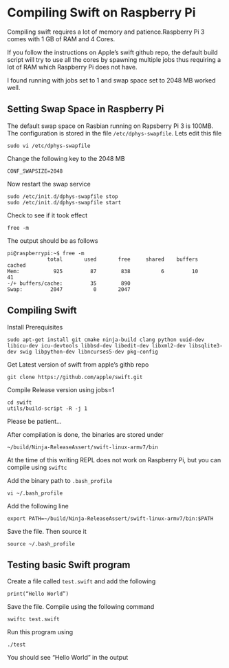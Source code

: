 # Compiling Swift on Raspberry Pi

Compiling swift requires a lot of memory and patience.Raspberry Pi 3 comes with 1 GB of RAM and 4 Cores.

If you follow the instructions on Apple’s swift github repo, the default build script will try to use all the cores by spawning multiple jobs thus requiring a lot of RAM which Raspberry Pi does not have.

I found running with jobs set to 1 and swap space set to 2048 MB worked well.

## Setting Swap Space in Raspberry Pi

The default swap space on Rasbian running on Rapsberry Pi 3 is 100MB. The configuration is stored in the file `/etc/dphys-swapfile`. Lets edit this file

```
sudo vi /etc/dphys-swapfile
```

Change the following key to the 2048 MB

```
CONF_SWAPSIZE=2048
```

Now restart the swap service

```
sudo /etc/init.d/dphys-swapfile stop
sudo /etc/init.d/dphys-swapfile start
```

Check to see if it took effect

```
free -m
``` 

The output should be as follows

```
pi@raspberrypi:~$ free -m
             total       used       free     shared    buffers     cached
Mem:           925         87        838          6         10         41
-/+ buffers/cache:         35        890
Swap:         2047          0       2047
```

## Compiling Swift 

Install Prerequisites

```
sudo apt-get install git cmake ninja-build clang python uuid-dev libicu-dev icu-devtools libbsd-dev libedit-dev libxml2-dev libsqlite3-dev swig libpython-dev libncurses5-dev pkg-config
```

Get Latest version of swift from apple’s githb repo

```
git clone https://github.com/apple/swift.git
```

Compile Release version using jobs=1

```
cd swift
utils/build-script -R -j 1
```

Please be patient…

After compilation is done, the binaries are stored under

```
~/build/Ninja-ReleaseAssert/swift-linux-armv7/bin 
```

At the time of this writing REPL does not work on Raspberry Pi, but you can compile using `swiftc`

Add the binary path to `.bash_profile`

```
vi ~/.bash_profile
```

Add the following line

```
export PATH=~/build/Ninja-ReleaseAssert/swift-linux-armv7/bin:$PATH
```

Save the file. Then source it

```
source ~/.bash_profile
```

## Testing basic Swift program

Create a file called `test.swift` and add the following

```
print(“Hello World”)
```

Save the file. Compile using the following command

```
swiftc test.swift
```
Run this program using 

```
./test
```

You should see “Hello World” in the output



